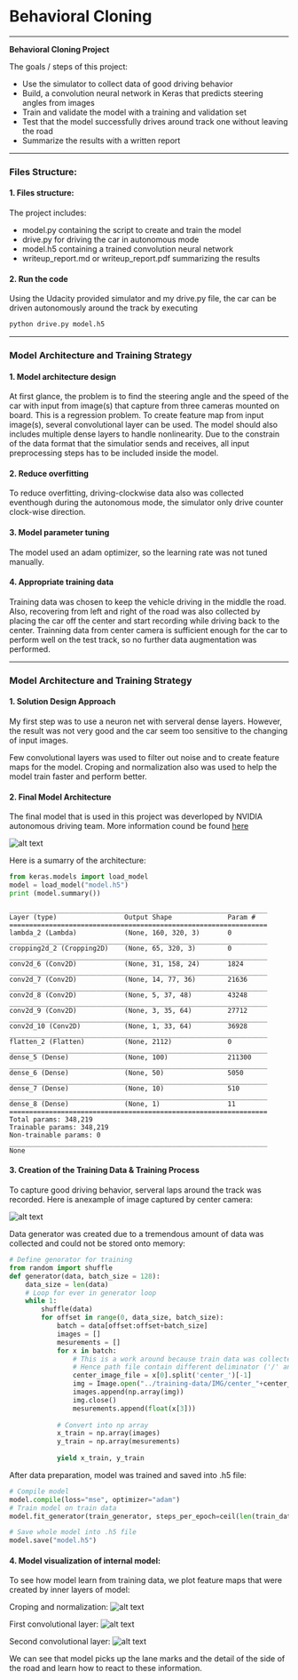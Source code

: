 # **Behavioral Cloning** 

---

**Behavioral Cloning Project**

The goals / steps of this project:
* Use the simulator to collect data of good driving behavior
* Build, a convolution neural network in Keras that predicts steering angles from images
* Train and validate the model with a training and validation set
* Test that the model successfully drives around track one without leaving the road
* Summarize the results with a written report


[//]: # (Image References)

[image1]: ./examples/modelarchitecture.png "Model Visualization"
[image2]: ./examples/center-image.jpg "Center Camera"
[image3]: ./examples/roi.png "Croping and Normalization"
[image4]: ./examples/firstconv.png "First Convolutional Layer"
[image5]: ./examples/secondconv.png "Second Convolutional Layer"

---
### Files Structure:

#### 1. Files structure:

The project includes:
* model.py containing the script to create and train the model
* drive.py for driving the car in autonomous mode
* model.h5 containing a trained convolution neural network 
* writeup_report.md or writeup_report.pdf summarizing the results

#### 2. Run the code
Using the Udacity provided simulator and my drive.py file, the car can be driven autonomously around the track by executing 
```sh
python drive.py model.h5
```
---
### Model Architecture and Training Strategy

#### 1. Model architecture design

At first glance, the problem is to find the steering angle and the speed of the car with input from image(s) that capture from three cameras mounted on board. This is a regression problem. To create feature map from input image(s), several convolutional layer can be used. The model should also includes multiple dense layers to handle nonlinearity.
Due to the constrain of the data format that the simulatior sends and receives, all input preprocessing steps has to be included inside the model.

#### 2. Reduce overfitting

To reduce overfitting, driving-clockwise data also was collected eventhough during the autonomous mode, the simulator only drive counter clock-wise direction.

#### 3. Model parameter tuning

The model used an adam optimizer, so the learning rate was not tuned manually.

#### 4. Appropriate training data
Training data was chosen to keep the vehicle driving in the middle the road. Also, recovering from left and right of the road was also collected by placing the car off the center and start recording while driving back to the center.
Trainning data from center camera is sufficient enough for the car to perform well on the test track, so no further data augmentation was performed.

---
### Model Architecture and Training Strategy

#### 1. Solution Design Approach

My first step was to use a neuron net with serveral dense layers. However, the result was not very good and the car seem too sensitive to the changing of input images.

Few convolutional layers was used to filter out noise and to create feature maps for the model. Croping and normalization also was used to help the model train faster and perform better.


#### 2. Final Model Architecture

The final model that is used in this project was deverloped by NVIDIA autonomous driving team. More information cound be found  [here](https://devblogs.nvidia.com/deep-learning-self-driving-cars/)

![alt text][image1]

Here is a sumarry of the architecture:

```python
from keras.models import load_model
model = load_model("model.h5")
print (model.summary())
```
    _________________________________________________________________
    Layer (type)                 Output Shape              Param #   
    =================================================================
    lambda_2 (Lambda)            (None, 160, 320, 3)       0         
    _________________________________________________________________
    cropping2d_2 (Cropping2D)    (None, 65, 320, 3)        0         
    _________________________________________________________________
    conv2d_6 (Conv2D)            (None, 31, 158, 24)       1824      
    _________________________________________________________________
    conv2d_7 (Conv2D)            (None, 14, 77, 36)        21636     
    _________________________________________________________________
    conv2d_8 (Conv2D)            (None, 5, 37, 48)         43248     
    _________________________________________________________________
    conv2d_9 (Conv2D)            (None, 3, 35, 64)         27712     
    _________________________________________________________________
    conv2d_10 (Conv2D)           (None, 1, 33, 64)         36928     
    _________________________________________________________________
    flatten_2 (Flatten)          (None, 2112)              0         
    _________________________________________________________________
    dense_5 (Dense)              (None, 100)               211300    
    _________________________________________________________________
    dense_6 (Dense)              (None, 50)                5050      
    _________________________________________________________________
    dense_7 (Dense)              (None, 10)                510       
    _________________________________________________________________
    dense_8 (Dense)              (None, 1)                 11        
    =================================================================
    Total params: 348,219
    Trainable params: 348,219
    Non-trainable params: 0
    _________________________________________________________________
    None


#### 3. Creation of the Training Data & Training Process

To capture good driving behavior, serveral laps around the track was recorded. Here is anexample of image captured by center camera:

![alt text][image2]

Data generator was created due to a tremendous amount of data was collected and could not be stored onto memory:
```python
# Define genorator for training
from random import shuffle
def generator(data, batch_size = 128):
    data_size = len(data)
    # Loop for ever in generator loop
    while 1:
        shuffle(data)
        for offset in range(0, data_size, batch_size):
            batch = data[offset:offset+batch_size]
            images = []
            mesurements = []
            for x in batch:
                # This is a work around because train data was collected on both Windows and Linux
                # Hence path file contain different deliminator ('/' and '\')
                center_image_file = x[0].split('center_')[-1]
                img = Image.open("../training-data/IMG/center_"+center_image_file)
                images.append(np.array(img))
                img.close()
                mesurements.append(float(x[3]))
                
            # Convert into np array
            x_train = np.array(images)
            y_train = np.array(mesurements)
            
            yield x_train, y_train
```

After data preparation, model was trained and saved into .h5 file:

```python
# Compile model
model.compile(loss="mse", optimizer="adam")
# Train model on train data
model.fit_generator(train_generator, steps_per_epoch=ceil(len(train_data)/batch_size), validation_data=validation_generator,validation_steps=ceil(len(valid_data)/batch_size), shuffle=True, epochs=100, verbose=1)

# Save whole model into .h5 file
model.save("model.h5")
```
#### 4. Model visualization of internal model:
To see how model learn from training data, we plot feature maps that were created by inner layers of model:

Croping and normalization:
![alt text][image3]

First convolutional layer:
![alt text][image4]

Second convolutional layer:
![alt text][image5]

We can see that model picks up the lane marks and the detail of the side of the road and learn how to react to these information.
